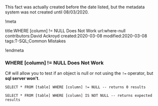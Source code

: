 This fact was actually created before the date listed, but the metadata system was not created until 08/03/2020.

!meta

title:WHERE [column] != NULL Does Not Work
url:where-null
contributors:David Ackroyd
created:2020-03-08
modified:2020-03-08
tags:T-SQL;Common Mistakes

!endmeta


### WHERE [column] != NULL Does Not Work

C# will allow you to test if an object is null or not using the `!=` operator, but **sql server won't**.

	SELECT * FROM [table] WHERE [column] != NULL -- returns 0 results

	SELECT * FROM [table] WHERE [column] IS NOT NULL -- returns expected results

